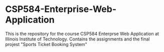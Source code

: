 # CSP584-Enterprise-Web-Application
This is the repository for the course CSP584 Enterprse Web Application at Illinois Institute of Technology.
Contains the assignments and the final projest "Sports Ticket Booking System" 
